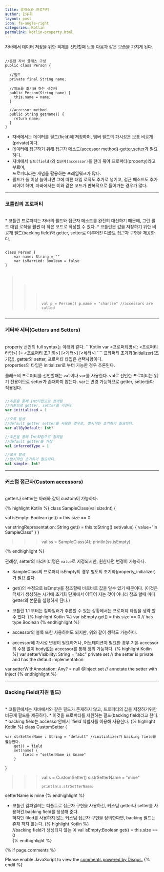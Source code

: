 ```yaml
---
title: 클래스와 프로퍼티
author: 한주희
layout: post
icon: fa-angle-right
categories: Kotlin
permalink: kotlin-property.html
---
```


자바에서 데이터 저장을 위한 객체를 선언할때 보통 다음과 같은 모습을 가지게 된다.
<pre><code>
//흔한 자바 클래스 구성
public class Person {

  //필드
  private final String name;

  //필드를 초기화 하는 생성자
  public Person(String name) {
    this.name = name;
  }

  //accessor method
  public String getName() {
    return name;
  }
}
</code></pre>

* 자바에서는 데이터를 필드(field)에 저장하며, 멤버 필드의 가시성은 보통 비공개(private)이다.
* 데이터에 접근하기 위해 접근자 메소드(accessor method)-getter,setter가 필요하다.
* 자바에서 <code>필드(field)</code>와 <code>접근자(accessor)</code>를 한데 묶어 프로퍼티(property)라고 부르며,
<br>프로퍼티라는 개념을 활용하는 프레임워크가 많다.
* 필드가 둘 이상 늘어나면 그에 따른 대입 로직도 추가로 생기고, 접근 메소드도 추가 되어야 하며, 자바에서는 이와 같은
  코드가 반복적으로 들어가는 경우가 많다.

---
### 코틀린의 프로퍼티
<br>
* 코틀린 프로퍼티는 자바의 필드와 접근자 메소드를 완전히 대신하기 때문에, 그런 필드 대입 로직을
  훨씬 더 적은 코드로 작성할 수 있다.
* 코틀린은 값을 저장하기 위한 비공개 필드(backing field)와 getter, setter로 이루어진 디폴트 접근자
  구현을 제공한다.
<pre><code>
class Person {
    var name: String = ""
    var isMarried: Boolean = false
}

>>> val p = Person()
>>> p.name = "charlse" //accessors are called
</code></pre>

---
### 게터와 세터(Getters and Setters)
<br>
property 선언의 full syntax는 아래와 같다.
```Kotlin
var <프로퍼티명>[: <프로퍼티타입>] [= <프로퍼티 초기화>]
  [<게터>]
  [<세터>]
````
프라퍼티 초기화(initializer)(초기값), getter와 setter, 프로퍼티 타입은 선택사항이다.
<br>properties의 타입은 initializer로 부터 가능한 경우 추론된다.

클래스의 프로퍼티를 선언할때는 `val`이나 `var`를 사용한다.
val로 선언한 프로퍼티는 읽기 전용이므로 setter가 존재하지 않는다. var는 변경 가능하므로 getter, setter둘다 적용된다.
```Kotlin

//추론을 통해 Int타입으로 정의됨
//기본으로 getter, setter를 가진다.
var initialized = 1

//오류 발생
//default getter setter를 사용한 경우로, 명시적인 초기화가 필요하다.
var allByDefault: Int?

//추론을 통해 Int타입으로 정의됨
//default getter를 가짐
val inferredType = 1

//오류 발생
//명시적인 초기화가 필요하다.
val simple: Int?
````

---
### 커스텀 접근자(Custom accessors)
<br>
getter나 setter는 아래와 같이 custom이 가능하다.

{% highlight Kotlin %}
class SampleClass(val size:Int) {

  val isEmpty: Boolean
      get() = this.size == 0

  var stringRepresentation: String
      get() = this.toString()
      set(value) {
          value+"in SampleClass"
      }
}

>>> val ss = SampleClass(4);
println(ss.isEmpty)

{% endhighlight %}

관례상, setter의 파라미터명은 `value`로 지정되지만, 원한다면 변경이 가능하다.
* SampleClass의 프로퍼티 isEmpty의 경우 별도의 초기화(property_initializer)가 필요 없다.
* get()의 수정으로 isEmpty를 참조할때 바로바로 값을 알수 있기 때문이다.
(이것은 객체가 생성하는 시기에 초기화 단계에서 이루어 지는 것이 아니라 참조 할때 마다 getter의 본문을 실행하게 된다.)

* 코틀린 1.1 부터는 컴파일러가 추론할 수 있는 상황에서는 프로퍼티 타입을 생략 할 수 있다.
{% highlight Kotlin %}
var isEmpty get() = this.size == 0 // has type Boolean
{% endhighlight %}
* accessor의 블록 또한 사용하여도 되지만, 위와 같이 생략도 가능하다.

* accessor에 가시성 변경이 필요하거나, 어노테이션이 필요한 경우 기본 accessor의 수정 없이
body없는 accessor를 통해 정의 가능하다.
{% highlight Kotlin %}
var setterVisibility: String = "abc"
  private set // the setter is private and has the default implementation

var setterWithAnnotation: Any? = null
    @Inject set // annotate the setter with Inject
{% endhighlight %}

---
### Backing Field(지원 필드)
<br>
* 코틀린에서는 자바에서와 같은 필드가 존재하지 않고, 프로퍼티의 값을 저장하기위한 비공개 필드를 제공하다.
* 이것을 프로퍼티를 지원하는 필드(backing field)라고 한다.
* backing field는 accessor안에서 `field`식별자를 이용해 사용한다.
{% highlight Kotlin %}
class CustomSetter {

    var strSetterName : String = "default" //initializer가 backing field를 할당한다.
        get() = field
        set(name) {
            field = "setterName is $name"
        }
}

>>> val s = CustomSetter()
>>>     s.strSetterName = "mine"
>>>
>>>     println(s.strSetterName)
setterName is mine
{% endhighlight %}

* 코틀린 컴파일러는 디폴트로 접근자 구현을 사용하건, 커스텀 getter나 setter를 사용하건 backing field를 생성해 준다.
<br>하지만 filed를 사용하지 않는 커스텀 접근자 구현을 정의한다면, backing 필드는 존재 하지 않는다.
{% highlight Kotlin %}  
  //backing field가 생성되지 않는 예
  val isEmpty:Boolean
      get() = this.size == 0  
{% endhighlight %}



{% if page.comments %}

<div id="disqus_thread"></div>
<script>

/**
*  RECOMMENDED CONFIGURATION VARIABLES: EDIT AND UNCOMMENT THE SECTION BELOW TO INSERT DYNAMIC VALUES FROM YOUR PLATFORM OR CMS.
*  LEARN WHY DEFINING THESE VARIABLES IS IMPORTANT: https://disqus.com/admin/universalcode/#configuration-variables*/
/*
var disqus_config = function () {
this.page.url = PAGE_URL;  // Replace PAGE_URL with your page's canonical URL variable
this.page.identifier = PAGE_IDENTIFIER; // Replace PAGE_IDENTIFIER with your page's unique identifier variable
};
*/
(function() { // DON'T EDIT BELOW THIS LINE
var d = document, s = d.createElement('script');
s.src = 'https://juhee-studynote.disqus.com/embed.js';
s.setAttribute('data-timestamp', +new Date());
(d.head || d.body).appendChild(s);
})();
</script>
<noscript>Please enable JavaScript to view the <a href="https://disqus.com/?ref_noscript">comments powered by Disqus.</a></noscript>
{% endif %}
